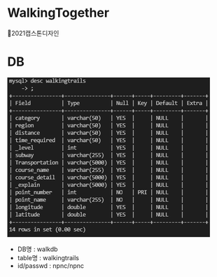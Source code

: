 # WalkingTogether
🐶2021캡스톤디자인

# DB
![img](./img/walkingtrails_table.PNG)
- DB명 : walkdb
- table명 : walkingtrails
- id/passwd : npnc/npnc